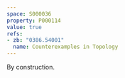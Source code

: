 ```yaml
---
space: S000036
property: P000114
value: true
refs:
- zb: "0386.54001"
  name: Counterexamples in Topology
---
```


By construction.
